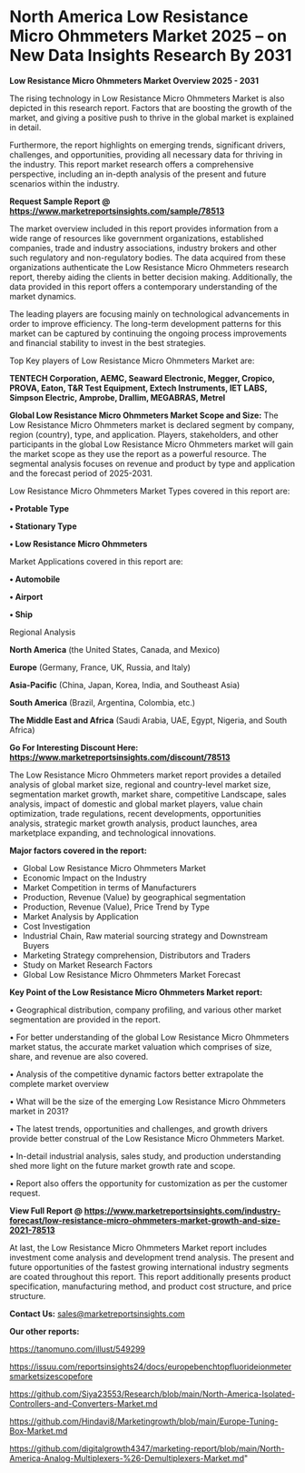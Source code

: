 # North America Low Resistance Micro Ohmmeters Market 2025 – on New Data Insights Research By 2031

<Strong> Low Resistance Micro Ohmmeters Market Overview 2025 - 2031</strong>

The rising technology in Low Resistance Micro Ohmmeters Market is also depicted in this research report. Factors that are boosting the growth of the market, and giving a positive push to thrive in the global market is explained in detail.

Furthermore, the report highlights on emerging trends, significant drivers, challenges, and opportunities, providing all necessary data for thriving in the industry. This report market research offers a comprehensive perspective, including an in-depth analysis of the present and future scenarios within the industry.

<strong>Request Sample Report @ <a href=https://www.marketreportsinsights.com/sample/78513>https://www.marketreportsinsights.com/sample/78513</a></strong>

The market overview included in this report provides information from a wide range of resources like government organizations, established companies, trade and industry associations, industry brokers and other such regulatory and non-regulatory bodies. The data acquired from these organizations authenticate the Low Resistance Micro Ohmmeters research report, thereby aiding the clients in better decision making. Additionally, the data provided in this report offers a contemporary understanding of the market dynamics.

The leading players are focusing mainly on technological advancements in order to improve efficiency. The long-term development patterns for this market can be captured by continuing the ongoing process improvements and financial stability to invest in the best strategies.

Top Key players of Low Resistance Micro Ohmmeters Market are:

<strong>TENTECH Corporation, AEMC, Seaward Electronic, Megger, Cropico, PROVA, Eaton, T&R Test Equipment, Extech Instruments, IET LABS, Simpson Electric, Amprobe, Drallim, MEGABRAS, Metrel</strong>

<strong><b>Global Low Resistance Micro Ohmmeters Market Scope and Size:</b></strong>
The Low Resistance Micro Ohmmeters market is declared segment by company, region (country), type, and application. Players, stakeholders, and other participants in the global Low Resistance Micro Ohmmeters market will gain the market scope as they use the report as a powerful resource. The segmental analysis focuses on revenue and product by type and application and the forecast period of 2025-2031.

Low Resistance Micro Ohmmeters Market Types covered in this report are:

<strong>• Protable Type

• Stationary Type

• Low Resistance Micro Ohmmeters</strong>

Market Applications covered in this report are:

<strong>• Automobile

• Airport

• Ship</strong> 

Regional Analysis

<strong>North America</strong> (the United States, Canada, and Mexico)

<strong>Europe</strong> (Germany, France, UK, Russia, and Italy)

<strong>Asia-Pacific</strong> (China, Japan, Korea, India, and Southeast Asia)

<strong>South America</strong> (Brazil, Argentina, Colombia, etc.)

<strong>The Middle East and Africa</strong> (Saudi Arabia, UAE, Egypt, Nigeria, and South Africa)

<strong>Go For Interesting Discount Here: <a href=https://www.marketreportsinsights.com/discount/78513>https://www.marketreportsinsights.com/discount/78513</a></strong>

The Low Resistance Micro Ohmmeters market report provides a detailed analysis of global market size, regional and country-level market size, segmentation market growth, market share, competitive Landscape, sales analysis, impact of domestic and global market players, value chain optimization, trade regulations, recent developments, opportunities analysis, strategic market growth analysis, product launches, area marketplace expanding, and technological innovations.

<strong><b>Major factors covered in the report:</b></strong>
<ul>
  <li>Global Low Resistance Micro Ohmmeters Market </li>
  <li>Economic Impact on the Industry</li>
  <li>Market Competition in terms of Manufacturers</li>
  <li>Production, Revenue (Value) by geographical segmentation</li>
  <li>Production, Revenue (Value), Price Trend by Type</li>
  <li>Market Analysis by Application</li>
  <li>Cost Investigation</li>
  <li>Industrial Chain, Raw material sourcing strategy and Downstream Buyers</li>
  <li>Marketing Strategy comprehension, Distributors and Traders</li>
  <li>Study on Market Research Factors</li>
  <li>Global Low Resistance Micro Ohmmeters Market Forecast</li>
</ul>

<strong><b>Key Point of the Low Resistance Micro Ohmmeters Market report:</b></strong>

• Geographical distribution, company profiling, and various other market segmentation are provided in the report.

• For better understanding of the global Low Resistance Micro Ohmmeters market status, the accurate market valuation which comprises of size, share, and revenue are also covered.

• Analysis of the competitive dynamic factors better extrapolate the complete market overview

• What will be the size of the emerging Low Resistance Micro Ohmmeters market in 2031?

• The latest trends, opportunities and challenges, and growth drivers provide better construal of the Low Resistance Micro Ohmmeters Market.

• In-detail industrial analysis, sales study, and production understanding shed more light on the future market growth rate and scope.

• Report also offers the opportunity for customization as per the customer request.

<strong><b>View Full Report @ <a href=https://www.marketreportsinsights.com/industry-forecast/low-resistance-micro-ohmmeters-market-growth-and-size-2021-78513>https://www.marketreportsinsights.com/industry-forecast/low-resistance-micro-ohmmeters-market-growth-and-size-2021-78513</a></b></strong>


At last, the Low Resistance Micro Ohmmeters Market report includes investment come analysis and development trend analysis. The present and future opportunities of the fastest growing international industry segments are coated throughout this report. This report additionally presents product specification, manufacturing method, and product cost structure, and price structure.

<strong>Contact Us:</strong>
sales@marketreportsinsights.com

<strong>Our other reports:</strong>

<a href=https://tanomuno.com/illust/549299>https://tanomuno.com/illust/549299</a>

<a href=https://issuu.com/reportsinsights24/docs/europebenchtopfluorideionmetersmarketsizescopefore>https://issuu.com/reportsinsights24/docs/europebenchtopfluorideionmetersmarketsizescopefore</a>

<a href=https://github.com/Siya23553/Research/blob/main/North-America-Isolated-Controllers-and-Converters-Market.md>https://github.com/Siya23553/Research/blob/main/North-America-Isolated-Controllers-and-Converters-Market.md</a>

<a href=https://github.com/Hindavi8/Marketingrowth/blob/main/Europe-Tuning-Box-Market.md>https://github.com/Hindavi8/Marketingrowth/blob/main/Europe-Tuning-Box-Market.md</a>

<a href=https://github.com/digitalgrowth4347/marketing-report/blob/main/North-America-Analog-Multiplexers-%26-Demultiplexers-Market.md>https://github.com/digitalgrowth4347/marketing-report/blob/main/North-America-Analog-Multiplexers-%26-Demultiplexers-Market.md</a>"
